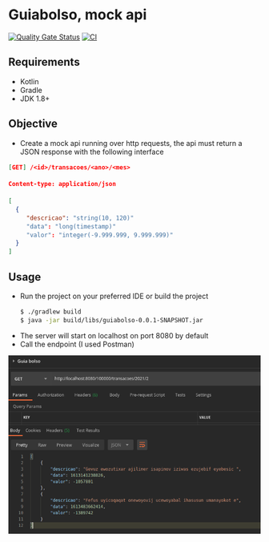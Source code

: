# Guiabolso, mock api

[![Quality Gate Status](https://sonarcloud.io/api/project_badges/measure?project=FelipeNathan_Guiabolso&metric=alert_status)](https://sonarcloud.io/dashboard?id=FelipeNathan_Guiabolso)
[![CI](https://github.com/FelipeNathan/Guiabolso/actions/workflows/ci.yml/badge.svg?branch=master)](https://github.com/FelipeNathan/Guiabolso/actions/workflows/ci.yml)

## Requirements
- Kotlin
- Gradle
- JDK 1.8+

## Objective
- Create a mock api running over http requests, the api must return a JSON response with the following interface

```json
[GET] /<id>/transacoes/<ano>/<mes>

Content-type: application/json

[
  {
     "descricao": "string(10, 120)"
     "data": "long(timestamp)"
     "valor": "integer(-9.999.999, 9.999.999)"
  }  
]
```

## Usage
- Run the project on your preferred IDE or build the project
  ```bash
  $ ./gradlew build
  $ java -jar build/libs/guiabolso-0.0.1-SNAPSHOT.jar
  ```
- The server will start on localhost on port 8080 by default
- Call the endpoint (I used Postman)

![](images/example.png)

